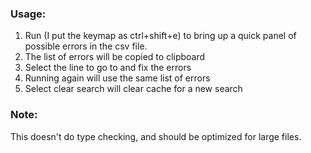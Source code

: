 ### Usage:

1. Run (I put the keymap as ctrl+shift+e) to bring up a quick panel of possible errors in the csv file.
2. The list of errors will be copied to clipboard
3. Select the line to go to and fix the errors
4. Running again will use the same list of errors
5. Select clear search will clear cache for a new search

### Note:
This doesn't do type checking, and should be optimized for large files.